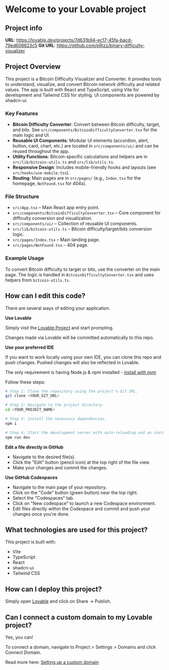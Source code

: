 # Welcome to your Lovable project

## Project info

**URL**: https://lovable.dev/projects/7d631b94-ec17-45fa-bacd-79ed608623c5
**Git URL**: https://github.com/pRizz/binary-difficulty-visualizer

## Project Overview

This project is a Bitcoin Difficulty Visualizer and Converter. It provides tools to understand, visualize, and convert Bitcoin network difficulty and related values. The app is built with React and TypeScript, using Vite for development and Tailwind CSS for styling. UI components are powered by shadcn-ui.

### Key Features

- **Bitcoin Difficulty Converter**: Convert between Bitcoin difficulty, target, and bits. See `src/components/BitcoinDifficultyConverter.tsx` for the main logic and UI.
- **Reusable UI Components**: Modular UI elements (accordion, alert, button, card, chart, etc.) are located in `src/components/ui/` and can be reused throughout the app.
- **Utility Functions**: Bitcoin-specific calculations and helpers are in `src/lib/bitcoin-utils.ts` and `src/lib/utils.ts`.
- **Responsive Design**: Includes mobile-friendly hooks and layouts (see `src/hooks/use-mobile.tsx`).
- **Routing**: Main pages are in `src/pages/` (e.g., `Index.tsx` for the homepage, `NotFound.tsx` for 404s).

### File Structure

- `src/App.tsx` – Main React app entry point.
- `src/components/BitcoinDifficultyConverter.tsx` – Core component for difficulty conversion and visualization.
- `src/components/ui/` – Collection of reusable UI components.
- `src/lib/bitcoin-utils.ts` – Bitcoin difficulty/target/bits conversion logic.
- `src/pages/Index.tsx` – Main landing page.
- `src/pages/NotFound.tsx` – 404 page.

### Example Usage

To convert Bitcoin difficulty to target or bits, use the converter on the main page. The logic is handled in `BitcoinDifficultyConverter.tsx` and uses helpers from `bitcoin-utils.ts`.

## How can I edit this code?

There are several ways of editing your application.

**Use Lovable**

Simply visit the [Lovable Project](https://lovable.dev/projects/7d631b94-ec17-45fa-bacd-79ed608623c5) and start prompting.

Changes made via Lovable will be committed automatically to this repo.

**Use your preferred IDE**

If you want to work locally using your own IDE, you can clone this repo and push changes. Pushed changes will also be reflected in Lovable.

The only requirement is having Node.js & npm installed - [install with nvm](https://github.com/nvm-sh/nvm#installing-and-updating)

Follow these steps:

```sh
# Step 1: Clone the repository using the project's Git URL.
git clone <YOUR_GIT_URL>

# Step 2: Navigate to the project directory.
cd <YOUR_PROJECT_NAME>

# Step 3: Install the necessary dependencies.
npm i

# Step 4: Start the development server with auto-reloading and an instant preview.
npm run dev
```

**Edit a file directly in GitHub**

- Navigate to the desired file(s).
- Click the "Edit" button (pencil icon) at the top right of the file view.
- Make your changes and commit the changes.

**Use GitHub Codespaces**

- Navigate to the main page of your repository.
- Click on the "Code" button (green button) near the top right.
- Select the "Codespaces" tab.
- Click on "New codespace" to launch a new Codespace environment.
- Edit files directly within the Codespace and commit and push your changes once you're done.

## What technologies are used for this project?

This project is built with:

- Vite
- TypeScript
- React
- shadcn-ui
- Tailwind CSS

## How can I deploy this project?

Simply open [Lovable](https://lovable.dev/projects/7d631b94-ec17-45fa-bacd-79ed608623c5) and click on Share -> Publish.

## Can I connect a custom domain to my Lovable project?

Yes, you can!

To connect a domain, navigate to Project > Settings > Domains and click Connect Domain.

Read more here: [Setting up a custom domain](https://docs.lovable.dev/tips-tricks/custom-domain#step-by-step-guide)
